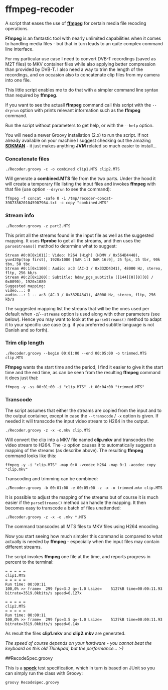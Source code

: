 # ffmpeg-recoder
A script that eases the use of  [**ffmpeg**](http://www.ffmpeg.org) for certain media file recoding operations. 

**Ffmpeg** is an fantastic tool with nearly unlimited capabilities when it comes to handling media files - but that in turn leads to an quite complex command line interface.

For my particular use case I need to convert DVB-T recordings (saved as M2T files) to MKV container files while also applying better compression than provided by DVB-T. I also need a way to trim the length of the recordings, and on occasion also to concatenate clip files from my camera into one file.

This little script enables me to do that with a simpler command line syntax than required by **ffmpeg**.

If you want to see the actuall **ffmpeg** command call this script with the `--dryrun` option with prints relevant information such as the **ffmpeg** command.

Run the script without parameters to get help, or with the `--help` option. 

You will need a newer Groovy installation (2.x) to run the script. If not already available on your machine I suggest checking out the amazing [**SDKMAN**](http://sdkman.io/) - it just makes anything **JVM** related so much easier to install... 

### Concatenate files
`./Recoder.groovy -c -o combined clip1.MTS clip2.MTS`

Will generate a **combined.MTS** file from the two parts. 
Under the hood it will create a temporary file listing the input files and invokes **ffmpeg** with that file (use option `--dryrun` to see the command):

`ffmpeg -f concat -safe 0 -i /tmp/recoder-concat-3987336201045907964.txt -c copy "combined.MTS"`

### Stream info
`./Recoder.groovy -z part2.MTS`

This print all the streams found in the input file as well as the suggested mapping.
It uses **ffprobe** to get all the streams, 
and then uses the `parseStreams()` method to determine what to suggest:

```
Stream #0:0[0x1011]: Video: h264 (High) (HDMV / 0x564D4448), yuv420p(top first), 1920x1080 [SAR 1:1 DAR 16:9], 25 fps, 25 tbr, 90k tbn, 50 tbc
Stream #0:1[0x1100]: Audio: ac3 (AC-3 / 0x332D4341), 48000 Hz, stereo, fltp, 256 kb/s
Stream #0:2[0x1200]: Subtitle: hdmv_pgs_subtitle ([144][0][0][0] / 0x0090), 1920x1080
Suggested mapping:
video...: 0 
audio...: 1 -- ac3 (AC-3 / 0x332D4341), 48000 Hz, stereo, fltp, 256 kb/s
```
The suggested mapping list the streans that will be the ones used per default when `-z`/`--streams` option is used along with other parameters (see below).
Hence you may want to look at the `parseStreams()` method to adapt it to your specific use case (e.g. if you preferred subtitle 
language is not Danish and so forth).

### Trim clip length
`./Recoder.groovy --begin 00:01:00 --end 00:05:00 -o trimmed.MTS clip.MTS`

**Ffmpeg** wants the start time and the period, I find it easier to give it the start time and the end time,
as can be seen from the resulting **ffmpeg** command it does just that:

`ffmpeg -y -ss 00:01:00 -i "clip.MTS" -t 00:04:00 "trimmed.MTS"`

### Transcode

The script assumes that either the streams are copied from the input and to the output container, except
in case the `--transcode` / `-x` option is given. If needed it will transcode the input video stream to H264 in the output.

`./Recoder.groovy -z -x -o.mkv clip.MTS`

Will convert the clip into a MKV file named **clip.mkv** and transcodes the video stream to H264. 
The `-z` option causes it to automatically suggest a mapping of the streams (as describe above).
The resulting **ffmpeg** command looks like this:

`ffmpeg -y -i "clip.MTS" -map 0:0 -vcodec h264 -map 0:1 -acodec copy "clip.mkv"`

Transcoding and trimming can be combined:

`./Recoder.groovy -b 00:01:00 -e 00:05:00 -z -x -o trimmed.mkv clip.MTS`

It is possible to adjust the mapping of the streams but of course it is much easier if the `parseStreams()` method can
handle the mapping. It then becomes easy to transcode a batch of files unattended:

`./Recoder.groovy -z -x -o .mkv *.MTS`

The command transcodes all MTS files to MKV files using H264 encoding.

Now you start seeing how much simpler this command is compared to what actually is needed by **ffmpeg** - especially when the input files may contain different streams.

The script invokes **ffmpeg** one file at the time, and reports progress in percent to the terminal:

```
= = = = =
clip1.MTS
= = = = =
Run time: 00:00:11
100,0% >> frame=  299 fps=3.2 q=-1.0 Lsize=    5127kB time=00:00:11.93 bitrate=3519.0kbits/s speed=0.127x    

= = = = =
clip2.MTS
= = = = =
Run time: 00:00:11
100,0% >> frame=  299 fps=3.5 q=-1.0 Lsize=    5127kB time=00:00:11.93 bitrate=3519.0kbits/s speed=0.14x
```
As result the files **clip1.mkv** and **clip2.mkv** are generated.

*The speed of course depends on your hardware - you cannot beat the keyboard on this old Thinkpad, but the performance... :-)*

##RecodeSpec.groovy

This is a [**spock**](http://sprockframework.org) test specification, which in turn is based on JUnit so you can simply run the class with Groovy:

`groovy RecodeSpec.groovy`
